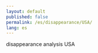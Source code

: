 ```yaml
---
layout: default
published: false
permalink: /es/disappearance/USA/
lang: es
---
```


disappearance analysis USA
